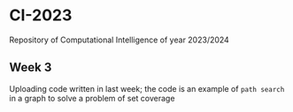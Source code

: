 # CI-2023
Repository of Computational Intelligence of year 2023/2024

## Week 3
Uploading code written in last week; the code is an example of `path search` in a graph to solve a problem of set coverage
